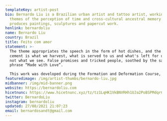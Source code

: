 ```yaml
---
templateKey: artist-post
bio: Bernardo Liu is a Brazilian urban artist and tattoo artist, working on
  themes of the perception of time and cross-cultural ancestral memory. He
  produces paintings, sculptures and papercut work.
henlink: bernardoliu
name: Bernardo Liu
country: Brazil
title: Feito com amor
statement: >-
  The theme appropriates the speech in the form of hot dishes, and the hardened
  cement is what we harvest, what is served to us and what's left for us, but
  not what we see. False promises and tricked people, soothed by the sarcastic
  phrase “Made with Love”.

  This work was developed during the Formation and Deformation Course, at EAV-Parque Lage. Where we worked during the school term, above questions about transport, food and their crossings.
featuredimage: /img/artist-thumbs/bernardo-liu.jpg
midbanner: /img/mid-banner.png
website: https://bernardoliu.com
hicetnunc: https://www.hicetnunc.xyz/tz/tz1LqHK1VkBNVRHh1UJa2PoBSPMdqrCU63AZ
twitter: BernardoLiu
instagram: bernardoliu
updated: 27/08/2021 21:07:23
email: bernardosandt@gmail.com
---
```

